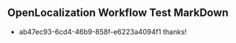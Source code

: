 ## OpenLocalization Workflow Test MarkDown
* ab47ec93-6cd4-46b9-858f-e6223a4094f1 thanks!

<!--HONumber=Jul16_HO3-->


